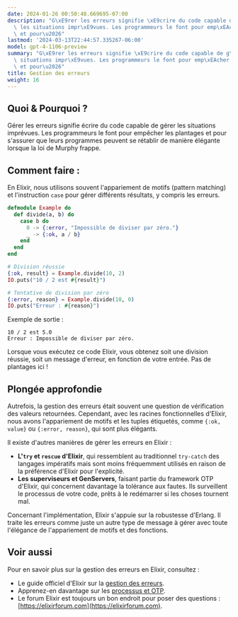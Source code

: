 ```yaml
---
date: 2024-01-26 00:50:48.669695-07:00
description: "G\xE9rer les erreurs signifie \xE9crire du code capable de g\xE9rer\
  \ les situations impr\xE9vues. Les programmeurs le font pour emp\xEAcher les plantages\
  \ et pour\u2026"
lastmod: '2024-03-13T22:44:57.335267-06:00'
model: gpt-4-1106-preview
summary: "G\xE9rer les erreurs signifie \xE9crire du code capable de g\xE9rer les\
  \ situations impr\xE9vues. Les programmeurs le font pour emp\xEAcher les plantages\
  \ et pour\u2026"
title: Gestion des erreurs
weight: 16
---
```


## Quoi & Pourquoi ?

Gérer les erreurs signifie écrire du code capable de gérer les situations imprévues. Les programmeurs le font pour empêcher les plantages et pour s'assurer que leurs programmes peuvent se rétablir de manière élégante lorsque la loi de Murphy frappe.

## Comment faire :

En Elixir, nous utilisons souvent l'appariement de motifs (pattern matching) et l'instruction `case` pour gérer différents résultats, y compris les erreurs.

```elixir
defmodule Example do
  def divide(a, b) do
    case b do
      0 -> {:error, "Impossible de diviser par zéro."}
      _ -> {:ok, a / b}
    end
  end
end

# Division réussie
{:ok, result} = Example.divide(10, 2)
IO.puts("10 / 2 est #{result}")

# Tentative de division par zéro
{:error, reason} = Example.divide(10, 0)
IO.puts("Erreur : #{reason}")
```

Exemple de sortie :
```
10 / 2 est 5.0
Erreur : Impossible de diviser par zéro.
```

Lorsque vous exécutez ce code Elixir, vous obtenez soit une division réussie, soit un message d'erreur, en fonction de votre entrée. Pas de plantages ici !

## Plongée approfondie

Autrefois, la gestion des erreurs était souvent une question de vérification des valeurs retournées. Cependant, avec les racines fonctionnelles d'Elixir, nous avons l'appariement de motifs et les tuples étiquetés, comme `{:ok, value}` ou `{:error, reason}`, qui sont plus élégants.

Il existe d'autres manières de gérer les erreurs en Elixir :

- **L'`try` et `rescue` d'Elixir**, qui ressemblent au traditionnel `try-catch` des langages impératifs mais sont moins fréquemment utilisés en raison de la préférence d'Elixir pour l'explicité.
- **Les superviseurs et GenServers**, faisant partie du framework OTP d'Elixir, qui concernent davantage la tolérance aux fautes. Ils surveillent le processus de votre code, prêts à le redémarrer si les choses tournent mal.

Concernant l'implémentation, Elixir s'appuie sur la robustesse d'Erlang. Il traite les erreurs comme juste un autre type de message à gérer avec toute l'élégance de l'appariement de motifs et des fonctions.

## Voir aussi

Pour en savoir plus sur la gestion des erreurs en Elixir, consultez :

- Le guide officiel d'Elixir sur la [gestion des erreurs](https://elixir-lang.org/getting-started/try-catch-and-rescue.html).
- Apprenez-en davantage sur les [processus et OTP](https://elixir-lang.org/getting-started/mix-otp/introduction-to-mix.html).
- Le forum Elixir est toujours un bon endroit pour poser des questions : [https://elixirforum.com](https://elixirforum.com).
